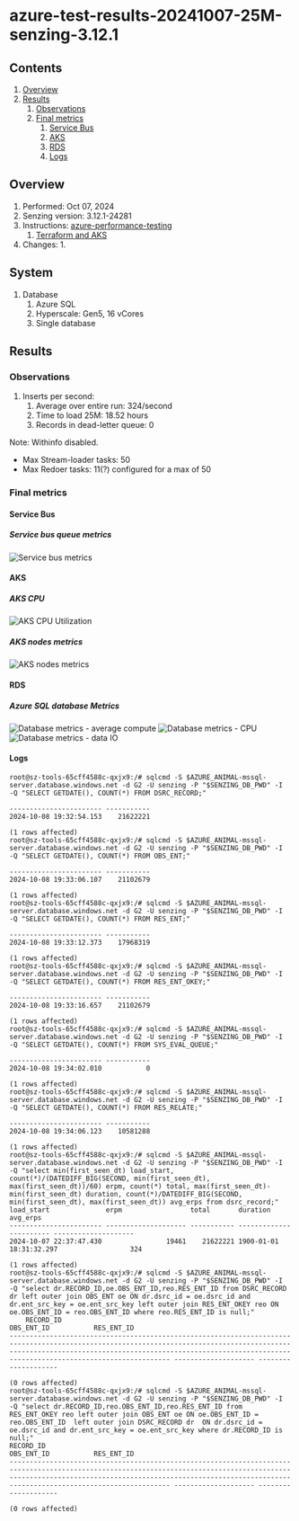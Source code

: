 # azure-test-results-20241007-25M-senzing-3.12.1

## Contents

1. [Overview](#overview)
1. [Results](#results)
    1. [Observations](#observations)
    1. [Final metrics](#final-metrics)
        1. [Service Bus](#service-bus)
        1. [AKS](#aks)
        1. [RDS](#rds)
        1. [Logs](#logs)

## Overview

1. Performed: Oct 07, 2024
2. Senzing version: 3.12.1-24281
3. Instructions:
   [azure-performance-testing](https://github.com/senzing-garage/azure-performance-testing)
    1. [Terraform and AKS](https://github.com/senzing-garage/azure-performance-testing/tree/main/perf.tf)
4. Changes:
    1.

## System

1. Database
    1. Azure SQL
    1. Hyperscale: Gen5, 16 vCores
    1. Single database

## Results

### Observations

1. Inserts per second:
    1. Average over entire run: 324/second
    1. Time to load 25M: 18.52 hours
    1. Records in dead-letter queue: 0

Note:  Withinfo disabled.

- Max Stream-loader tasks: 50
- Max Redoer tasks: 11(?) configured for a max of 50

### Final metrics

#### Service Bus

##### Service bus queue metrics

![Service bus metrics](images/service-bus.png "Service bus metrics")

#### AKS

##### AKS CPU

![AKS CPU Utilization](images/k8s-cpu.png "AKS CPU Utilization")

##### AKS nodes metrics

![AKS nodes metrics](images/k8s-nodes.png "AKS nodes metrics")

#### RDS

##### Azure SQL database Metrics

![Database metrics - average compute](images/azure-sql-average-compute.png "Database metrics average compute")
![Database metrics - CPU](images/azure-sql-cpu.png "Database metrics - CPU")
![Database metrics - data IO](images/azure-sql-data-io.png "Database metrics - data IO")

#### Logs

```
root@sz-tools-65cff4588c-qxjx9:/# sqlcmd -S $AZURE_ANIMAL-mssql-server.database.windows.net -d G2 -U senzing -P "$SENZING_DB_PWD" -I  -Q "SELECT GETDATE(), COUNT(*) FROM DSRC_RECORD;"

----------------------- -----------
2024-10-08 19:32:54.153    21622221

(1 rows affected)
root@sz-tools-65cff4588c-qxjx9:/# sqlcmd -S $AZURE_ANIMAL-mssql-server.database.windows.net -d G2 -U senzing -P "$SENZING_DB_PWD" -I  -Q "SELECT GETDATE(), COUNT(*) FROM OBS_ENT;"

----------------------- -----------
2024-10-08 19:33:06.107    21102679

(1 rows affected)
root@sz-tools-65cff4588c-qxjx9:/# sqlcmd -S $AZURE_ANIMAL-mssql-server.database.windows.net -d G2 -U senzing -P "$SENZING_DB_PWD" -I  -Q "SELECT GETDATE(), COUNT(*) FROM RES_ENT;"

----------------------- -----------
2024-10-08 19:33:12.373    17968319

(1 rows affected)
root@sz-tools-65cff4588c-qxjx9:/# sqlcmd -S $AZURE_ANIMAL-mssql-server.database.windows.net -d G2 -U senzing -P "$SENZING_DB_PWD" -I  -Q "SELECT GETDATE(), COUNT(*) FROM RES_ENT_OKEY;"

----------------------- -----------
2024-10-08 19:33:16.657    21102679

(1 rows affected)
root@sz-tools-65cff4588c-qxjx9:/# sqlcmd -S $AZURE_ANIMAL-mssql-server.database.windows.net -d G2 -U senzing -P "$SENZING_DB_PWD" -I  -Q "SELECT GETDATE(), COUNT(*) FROM SYS_EVAL_QUEUE;"

----------------------- -----------
2024-10-08 19:34:02.010           0

(1 rows affected)
root@sz-tools-65cff4588c-qxjx9:/# sqlcmd -S $AZURE_ANIMAL-mssql-server.database.windows.net -d G2 -U senzing -P "$SENZING_DB_PWD" -I  -Q "SELECT GETDATE(), COUNT(*) FROM RES_RELATE;"

----------------------- -----------
2024-10-08 19:34:06.123    10581288

(1 rows affected)
root@sz-tools-65cff4588c-qxjx9:/# sqlcmd -S $AZURE_ANIMAL-mssql-server.database.windows.net -d G2 -U senzing -P "$SENZING_DB_PWD" -I  -Q "select min(first_seen_dt) load_start, count(*)/(DATEDIFF_BIG(SECOND, min(first_seen_dt), max(first_seen_dt))/60) erpm, count(*) total, max(first_seen_dt)-min(first_seen_dt) duration, count(*)/DATEDIFF_BIG(SECOND, min(first_seen_dt), max(first_seen_dt)) avg_erps from dsrc_record;"
load_start              erpm                 total       duration                avg_erps
----------------------- -------------------- ----------- ----------------------- --------------------
2024-10-07 22:37:47.430                19461    21622221 1900-01-01 18:31:32.297                  324

(1 rows affected)
root@sz-tools-65cff4588c-qxjx9:/# sqlcmd -S $AZURE_ANIMAL-mssql-server.database.windows.net -d G2 -U senzing -P "$SENZING_DB_PWD" -I  -Q "select dr.RECORD_ID,oe.OBS_ENT_ID,reo.RES_ENT_ID from DSRC_RECORD dr left outer join OBS_ENT oe ON dr.dsrc_id = oe.dsrc_id and dr.ent_src_key = oe.ent_src_key left outer join RES_ENT_OKEY reo ON oe.OBS_ENT_ID = reo.OBS_ENT_ID where reo.RES_ENT_ID is null;"
	RECORD_ID                                                                                                                                                                                                                                                  OBS_ENT_ID           RES_ENT_ID
---------------------------------------------------------------------------------------------------------------------------------------------------------------------------------------------------------------------------------------------------------- -------------------- --------------------

(0 rows affected)
root@sz-tools-65cff4588c-qxjx9:/# sqlcmd -S $AZURE_ANIMAL-mssql-server.database.windows.net -d G2 -U senzing -P "$SENZING_DB_PWD" -I  -Q "select dr.RECORD_ID,reo.OBS_ENT_ID,reo.RES_ENT_ID from RES_ENT_OKEY reo left outer join OBS_ENT oe ON oe.OBS_ENT_ID = reo.OBS_ENT_ID  left outer join DSRC_RECORD dr  ON dr.dsrc_id = oe.dsrc_id and dr.ent_src_key = oe.ent_src_key where dr.RECORD_ID is null;"
RECORD_ID                                                                                                                                                                                                                                                  OBS_ENT_ID           RES_ENT_ID
---------------------------------------------------------------------------------------------------------------------------------------------------------------------------------------------------------------------------------------------------------- -------------------- --------------------

(0 rows affected)
```
